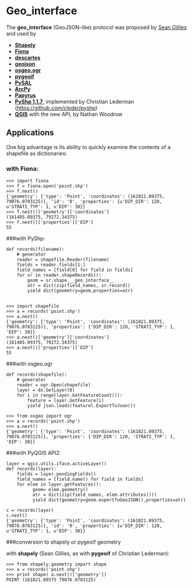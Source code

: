 Geo_interface
=============

The __geo_interface__  (GeoJSON-like) protocol was  proposed by [Sean Gillies](https://gist.github.com/2217756) and used by

* [**Shapely**](https://github.com/Toblerity/Shapely)
* [**Fiona**](https://github.com/Toblerity/Fiona)
* [**descartes**](https://bitbucket.org/sgillies/descartes/)
* [**geojson**](https://github.com/sgillies/geojson)
* [**osgeo.ogr**](http://www.gdal.org/ogr/classOGRGeometry.html#a28609fce6bd422b16182eab58ff4e812)
* [**pygeoif**](https://github.com/cleder/pygeoif)
* [**PySAL**](http://pythonhosted.org/PySAL/users/tutorials/shapely.html?highlight=geojson)
* [**ArcPy**](http://gis.stackexchange.com/questions/10201/arcpy-geometry-geo-interface-and-asshape-function-loss)
* [**Papyrus**](https://papyrus.readthedocs.org/en/master/creating_mapfish_views.html)
* [**PyShp 1.1.7**](https://pypi.python.org/pypi/pyshp/1.1.7), implemented by Christian Lederman (https://github.com/cleder/pyshp)  
* [**QGIS**](http://nathanw.net/2013/06/25/qgis-geo-interface/) with the new API, by Nathan Woodrow


Applications
-------------

One big advantage is its ability to quickly examine the contents of a shapefile as dictionaries:

### with Fiona:

    >>> import fiona   
    >>> f = fiona.open('point.shp')  
    >>> f.next()  
    {'geometry': {'type': 'Point', 'coordinates': (161821.09375, 79076.0703125)}, 'id': '0', 'properties': {u'DIP_DIR': 120, u'STRATI_TYP': 1, u'DIP': 30}}
    >>> f.next()['geometry']['coordinates']  
    (161485.09375, 79272.34375)  
    >>> f.next()['properties']['DIP']  
    55  
    
###with PyShp:

    def records(filename):  
        # generator 
        reader = shapefile.Reader(filename)  
        fields = reader.fields[1:]  
        field_names = [field[0] for field in fields]  
        for sr in reader.shapeRecords():  
            geom = sr.shape.__geo_interface__  
            atr = dict(zip(field_names, sr.record))  
            yield dict(geometry=geom,properties=atr)    
        

    >>> import shapefile
    >>> a = records('point.shp')
    >>> a.next()
    {'geometry': {'type': 'Point', 'coordinates': (161821.09375, 79076.0703125)}, 'properties': {'DIP_DIR': 120, 'STRATI_TYP': 1, 'DIP': 30}}
    >>> a.next()['geometry']['coordinates']
    (161485.09375, 79272.34375)
    >>> a.next()['properties']['DIP']
    55
    

###with osgeo.ogr

    def records(shapefile):  
        # generator 
        reader = ogr.Open(shapefile)
        layer = ds.GetLayer(0)
        for i in range(layer.GetFeatureCount()):
            feature = layer.GetFeature(i)
            yield json.loads(featurel.ExportToJson())
            
    >>> from osgeo import ogr
    >>> a = records('point.shp')
    >>> a.next()
    {'geometry': {'type': 'Point', 'coordinates': (161821.09375, 79076.0703125)}, 'properties': {'DIP_DIR': 120, 'STRATI_TYP': 1, 'DIP': 30}}
    
###with PyQGIS API2:   

    layer = qgis.utils.iface.activeLayer()  
    def records(layer):  
        fields = layer.pendingFields()   
        field_names = [field.name() for field in fields]   
        for elem in layer.getFeatures():  
              geom= elem.geometry()  
              atr = dict(zip(field_names, elem.attributes()))  
              yield dict(geometry=geom.exportToGeoJSON(),properties=atr)  
              
    c = records(layer) 
    c.next() 
    {'geometry': {'type': 'Point', 'coordinates': (161821.09375, 79076.0703125)}, 'id': '0', 'properties': {u'DIP_DIR': 120, u'STRATI_TYP': 1, u'DIP': 30}}
    
###conversion to shapely or pygeoif geometry

with **shapely** (Sean Gillies, as with **pygeoif** of Christian Lederman):

    >>> from shapely.geometry import shape    
    >>> a = records('point.shp') 
    >>> print shape( a.next()['geometry'])
    POINT (161821.09375 79076.0703125)
